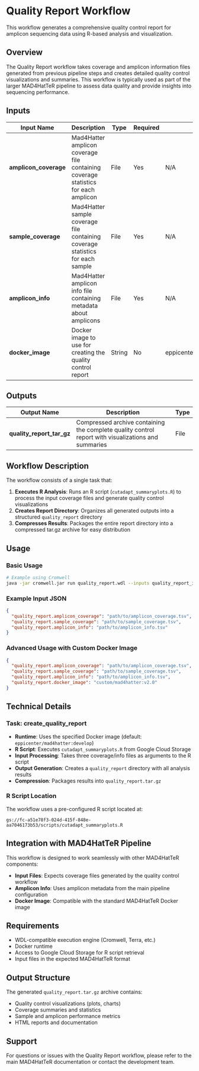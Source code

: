 # Quality Report Workflow

This workflow generates a comprehensive quality control report for amplicon sequencing data using R-based analysis and visualization.

## Overview

The Quality Report workflow takes coverage and amplicon information files generated from previous pipeline steps and creates detailed quality control visualizations and summaries. This workflow is typically used as part of the larger MAD4HatTeR pipeline to assess data quality and provide insights into sequencing performance.

## Inputs

| Input Name | Description | Type | Required | Default |
|------------|-------------|------|----------|---------|
| **amplicon_coverage** | Mad4Hatter amplicon coverage file containing coverage statistics for each amplicon | File | Yes | N/A |
| **sample_coverage** | Mad4Hatter sample coverage file containing coverage statistics for each sample | File | Yes | N/A |
| **amplicon_info** | Mad4Hatter amplicon info file containing metadata about amplicons | File | Yes | N/A |
| **docker_image** | Docker image to use for creating the quality control report | String | No | eppicenter/mad4hatter:develop |

## Outputs

| Output Name | Description | Type |
|-------------|-------------|------|
| **quality_report_tar_gz** | Compressed archive containing the complete quality control report with visualizations and summaries | File |

## Workflow Description

The workflow consists of a single task that:

1. **Executes R Analysis**: Runs an R script (`cutadapt_summaryplots.R`) to process the input coverage files and generate quality control visualizations
2. **Creates Report Directory**: Organizes all generated outputs into a structured `quality_report` directory
3. **Compresses Results**: Packages the entire report directory into a compressed tar.gz archive for easy distribution

## Usage

### Basic Usage
```bash
# Example using Cromwell
java -jar cromwell.jar run quality_report.wdl --inputs quality_report_inputs.json
```

### Example Input JSON
```json
{
  "quality_report.amplicon_coverage": "path/to/amplicon_coverage.tsv",
  "quality_report.sample_coverage": "path/to/sample_coverage.tsv", 
  "quality_report.amplicon_info": "path/to/amplicon_info.tsv"
}
```

### Advanced Usage with Custom Docker Image
```json
{
  "quality_report.amplicon_coverage": "path/to/amplicon_coverage.tsv",
  "quality_report.sample_coverage": "path/to/sample_coverage.tsv",
  "quality_report.amplicon_info": "path/to/amplicon_info.tsv",
  "quality_report.docker_image": "custom/mad4hatter:v2.0"
}
```

## Technical Details

### Task: create_quality_report

- **Runtime**: Uses the specified Docker image (default: `eppicenter/mad4hatter:develop`)
- **R Script**: Executes `cutadapt_summaryplots.R` from Google Cloud Storage
- **Input Processing**: Takes three coverage/info files as arguments to the R script
- **Output Generation**: Creates a `quality_report` directory with all analysis results
- **Compression**: Packages results into `quality_report.tar.gz`

### R Script Location
The workflow uses a pre-configured R script located at:
```
gs://fc-a51e78f3-024d-415f-848e-aa7046173b53/scripts/cutadapt_summaryplots.R
```

## Integration with MAD4HatTeR Pipeline

This workflow is designed to work seamlessly with other MAD4HatTeR components:

- **Input Files**: Expects coverage files generated by the quality control workflow
- **Amplicon Info**: Uses amplicon metadata from the main pipeline configuration
- **Docker Image**: Compatible with the standard MAD4HatTeR Docker image

## Requirements

- WDL-compatible execution engine (Cromwell, Terra, etc.)
- Docker runtime
- Access to Google Cloud Storage for R script retrieval
- Input files in the expected MAD4HatTeR format

## Output Structure

The generated `quality_report.tar.gz` archive contains:
- Quality control visualizations (plots, charts)
- Coverage summaries and statistics
- Sample and amplicon performance metrics
- HTML reports and documentation

## Support

For questions or issues with the Quality Report workflow, please refer to the main MAD4HatTeR documentation or contact the development team.
